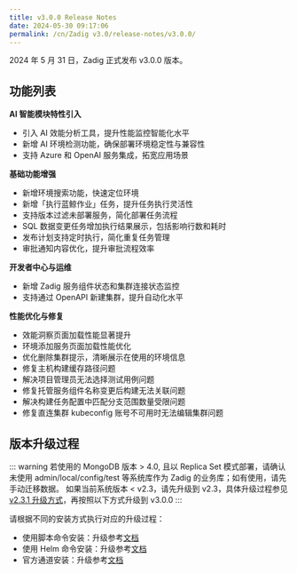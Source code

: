 ```yaml
---
title: v3.0.0 Release Notes
date: 2024-05-30 09:17:06
permalink: /cn/Zadig v3.0/release-notes/v3.0.0/
---
```


2024 年 5 月 31 日，Zadig 正式发布 v3.0.0 版本。

## 功能列表

**AI 智能模块特性引入**
- 引入 AI 效能分析工具，提升性能监控智能化水平
- 新增 AI 环境检测功能，确保部署环境稳定性与兼容性
- 支持 Azure 和 OpenAI 服务集成，拓宽应用场景

**基础功能增强**
- 新增环境搜索功能，快速定位环境
- 新增「执行蓝鲸作业」任务，提升任务执行灵活性
- 支持版本过滤未部署服务，简化部署任务流程
- SQL 数据变更任务增加执行结果展示，包括影响行数和耗时
- 发布计划支持定时执行，简化重复任务管理
- 审批通知内容优化，提升审批流程效率

**开发者中心与运维**
- 新增 Zadig 服务组件状态和集群连接状态监控
- 支持通过 OpenAPI 新建集群，提升自动化水平

**性能优化与修复**
- 效能洞察页面加载性能显著提升
- 环境添加服务页面加载性能优化
- 优化删除集群提示，清晰展示在使用的环境信息
- 修复主机构建缓存路径问题
- 解决项目管理员无法选择测试用例问题
- 修复托管服务组件名称变更后构建无法关联问题
- 解决构建任务配置中匹配分支范围数量受限问题
- 修复直连集群 kubeconfig 账号不可用时无法编辑集群问题



## 版本升级过程

::: warning
若使用的 MongoDB 版本 > 4.0, 且以 Replica Set 模式部署，请确认未使用 admin/local/config/test 等系统库作为 Zadig 的业务库；如有使用，请先手动迁移数据。
如果当前系统版本 < v2.3，请先升级到 v2.3，具体升级过程参见 [v2.3.1 升级方式](/cn/Zadig%20v2.3/release-notes/v2.3.1/#版本升级过程)，再按照以下方式升级到 v3.0.0
:::


请根据不同的安装方式执行对应的升级过程：

- 使用脚本命令安装：升级参考[文档](/cn/Zadig%20v3.0/install/helm-deploy/#升级)
- 使用 Helm 命令安装：升级参考[文档](/cn/Zadig%20v3.0/install/helm-deploy/#升级)
- 官方通道安装：升级参考[文档](/cn/Zadig%20v3.0/stable/install/#升级)

